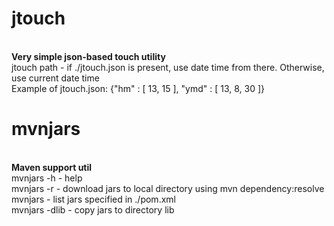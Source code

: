 jtouch
======
<br>
<b>Very simple json-based touch utility</b>
<br>
jtouch path - if ./jtouch.json is present, use date time from there. Otherwise, use current date time
<br>
Example of jtouch.json: {"hm" : [ 13, 15 ], "ymd" : [ 13, 8, 30 ]}

mvnjars
=======
<br>
<b>Maven support util</b>
<br>
mvnjars -h     - help
<br>
mvnjars -r     - download jars to local directory using mvn dependency:resolve
<br>
mvnjars        - list jars specified in ./pom.xml
<br>
mvnjars -dlib  - copy jars to directory lib 
